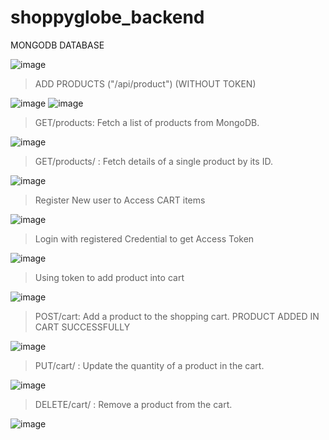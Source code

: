# shoppyglobe_backend
MONGODB DATABASE

![image](https://github.com/user-attachments/assets/9260749a-54d0-4722-abdd-27d48cc4ec49)

> ADD PRODUCTS ("/api/product") (WITHOUT TOKEN)

![image](https://github.com/user-attachments/assets/430e3fef-70ff-4e93-9e72-7b07c04eb4e1)
![image](https://github.com/user-attachments/assets/9df3e658-d6e7-42d8-b77e-8b8c52e7296f)

> GET/products: Fetch a list of products from MongoDB.

![image](https://github.com/user-attachments/assets/58cbc36e-d05a-4513-9862-73f5ce775419)

> GET/products/
 : Fetch details of a single product by its ID.

![image](https://github.com/user-attachments/assets/02f2d4eb-add5-47af-8c62-5e2706583047)

> Register New user to Access CART items

![image](https://github.com/user-attachments/assets/c62dbbd2-bb4f-4172-9f92-21e7bae946fb)

> Login with registered Credential to get Access Token

![image](https://github.com/user-attachments/assets/f08fccb8-dbef-48d2-9fdd-1cd518c25d4d)

> Using token to add product into cart

![image](https://github.com/user-attachments/assets/d034e311-7f13-4299-990e-65368198cdae)

> POST/cart: Add a product to the shopping cart.
> PRODUCT ADDED IN CART SUCCESSFULLY

![image](https://github.com/user-attachments/assets/0f5180a9-0d67-4985-959a-f3a531fca7fe)

> PUT/cart/
 : Update the quantity of a product in the cart.

![image](https://github.com/user-attachments/assets/9ae34cf6-b092-454a-b67c-7cd4eb6d7c86)

>DELETE/cart/
 : Remove a product from the cart.

![image](https://github.com/user-attachments/assets/20622932-7813-49cf-85e9-61a8312db4c2)











